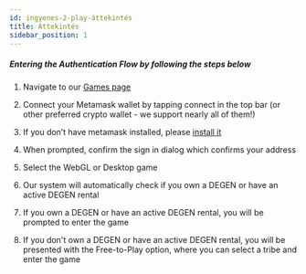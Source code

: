 ```yaml
---
id: ingyenes-2-play-áttekintés
title: Áttekintés
sidebar_position: 1
---
```


##### **Entering the Authentication Flow by following the steps below**

1. Navigate to our [Games page](https://niftyleague.com/games)

2. Connect your Metamask wallet by tapping connect in the top bar (or other preferred crypto wallet - we support nearly all of them!)

3. If you don’t have metamask installed, please [install it](https://metamask.io/)

4. When prompted, confirm the sign in dialog which confirms your address

5. Select the WebGL or Desktop game

6. Our system will automatically check if you own a DEGEN or have an active DEGEN rental

7. If you own a DEGEN or have an active DEGEN rental, you will be prompted to enter the game

8. If you don't own a DEGEN or have an active DEGEN rental, you will be presented with the Free-to-Play option, where you can select a tribe and enter the game
